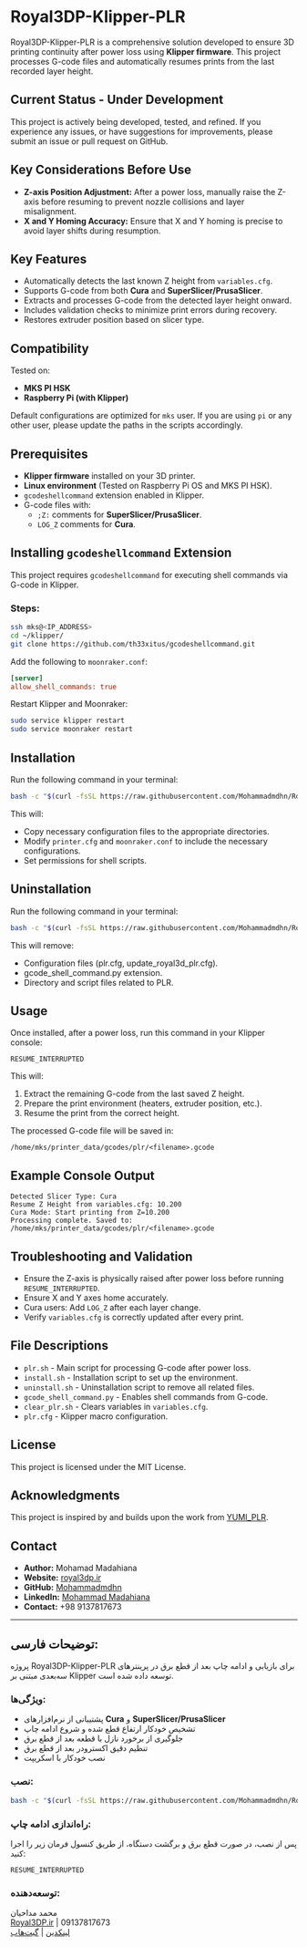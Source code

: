 # Royal3DP-Klipper-PLR

Royal3DP-Klipper-PLR is a comprehensive solution developed to ensure 3D printing continuity after power loss using **Klipper firmware**. This project processes G-code files and automatically resumes prints from the last recorded layer height.

## Current Status - Under Development
This project is actively being developed, tested, and refined. If you experience any issues, or have suggestions for improvements, please submit an issue or pull request on GitHub.

## Key Considerations Before Use
- **Z-axis Position Adjustment:** After a power loss, manually raise the Z-axis before resuming to prevent nozzle collisions and layer misalignment.
- **X and Y Homing Accuracy:** Ensure that X and Y homing is precise to avoid layer shifts during resumption.

## Key Features
- Automatically detects the last known Z height from `variables.cfg`.
- Supports G-code from both **Cura** and **SuperSlicer/PrusaSlicer**.
- Extracts and processes G-code from the detected layer height onward.
- Includes validation checks to minimize print errors during recovery.
- Restores extruder position based on slicer type.

## Compatibility
Tested on:
- **MKS PI HSK**
- **Raspberry Pi (with Klipper)**

Default configurations are optimized for `mks` user. If you are using `pi` or any other user, please update the paths in the scripts accordingly.

## Prerequisites
- **Klipper firmware** installed on your 3D printer.
- **Linux environment** (Tested on Raspberry Pi OS and MKS PI HSK).
- `gcodeshellcommand` extension enabled in Klipper.
- G-code files with:
  - `;Z:` comments for **SuperSlicer/PrusaSlicer**.
  - `LOG_Z` comments for **Cura**.

## Installing `gcodeshellcommand` Extension
This project requires `gcodeshellcommand` for executing shell commands via G-code in Klipper.

### Steps:
```bash
ssh mks@<IP_ADDRESS>
cd ~/klipper/
git clone https://github.com/th33xitus/gcodeshellcommand.git
```

Add the following to `moonraker.conf`:
```ini
[server]
allow_shell_commands: true
```

Restart Klipper and Moonraker:
```bash
sudo service klipper restart
sudo service moonraker restart
```

## Installation
Run the following command in your terminal:
```bash
bash -c "$(curl -fsSL https://raw.githubusercontent.com/Mohammadmdhn/Royal3DP-Klipper-PLR/main/install.sh)"
```

This will:
- Copy necessary configuration files to the appropriate directories.
- Modify `printer.cfg` and `moonraker.conf` to include the necessary configurations.
- Set permissions for shell scripts.

## Uninstallation
Run the following command in your terminal:
```bash
bash -c "$(curl -fsSL https://raw.githubusercontent.com/Mohammadmdhn/Royal3DP-Klipper-PLR/main/uninstall.sh)"
```
This will remove:
- Configuration files (plr.cfg, update_royal3d_plr.cfg).
- gcode_shell_command.py extension.
- Directory and script files related to PLR.

## Usage
Once installed, after a power loss, run this command in your Klipper console:
```gcode
RESUME_INTERRUPTED
```
This will:
1. Extract the remaining G-code from the last saved Z height.
2. Prepare the print environment (heaters, extruder position, etc.).
3. Resume the print from the correct height.

The processed G-code file will be saved in:
```
/home/mks/printer_data/gcodes/plr/<filename>.gcode
```

## Example Console Output
```
Detected Slicer Type: Cura
Resume Z Height from variables.cfg: 10.200
Cura Mode: Start printing from Z=10.200
Processing complete. Saved to: /home/mks/printer_data/gcodes/plr/<filename>.gcode
```

## Troubleshooting and Validation
- Ensure the Z-axis is physically raised after power loss before running `RESUME_INTERRUPTED`.
- Ensure X and Y axes home accurately.
- Cura users: Add `LOG_Z` after each layer change.
- Verify `variables.cfg` is correctly updated after every print.

## File Descriptions
- `plr.sh` - Main script for processing G-code after power loss.
- `install.sh` - Installation script to set up the environment.
- `uninstall.sh` - Uninstallation script to remove all related files.
- `gcode_shell_command.py` - Enables shell commands from G-code.
- `clear_plr.sh` - Clears variables in `variables.cfg`.
- `plr.cfg` - Klipper macro configuration.

## License
This project is licensed under the MIT License.

## Acknowledgments
This project is inspired by and builds upon the work from [YUMI_PLR](https://github.com/Yumi-Lab/YUMI_PLR).

## Contact
- **Author:** Mohamad Madahiana
- **Website:** [royal3dp.ir](https://royal3dp.ir)
- **GitHub:** [Mohammadmdhn](https://github.com/Mohammadmdhn)
- **LinkedIn:** [Mohammad Madahiana](https://www.linkedin.com/in/mohammad-madahian-5ab2b622a/)
- **Contact:** +98 9137817673

---

## توضیحات فارسی:
پروژه Royal3DP-Klipper-PLR برای بازیابی و ادامه چاپ بعد از قطع برق در پرینترهای سه‌بعدی مبتنی بر Klipper توسعه داده شده است.

### ویژگی‌ها:
- پشتیبانی از نرم‌افزارهای **Cura** و **SuperSlicer/PrusaSlicer**
- تشخیص خودکار ارتفاع قطع شده و شروع ادامه چاپ
- جلوگیری از برخورد نازل با قطعه بعد از قطع برق
- تنظیم دقیق اکسترودر بعد از قطع برق
- نصب خودکار با اسکریپت

### نصب:
```bash
bash -c "$(curl -fsSL https://raw.githubusercontent.com/Mohammadmdhn/Royal3DP-Klipper-PLR/main/install.sh)"
```

### راه‌اندازی ادامه چاپ:
پس از نصب، در صورت قطع برق و برگشت دستگاه، از طریق کنسول فرمان زیر را اجرا کنید:
```gcode
RESUME_INTERRUPTED
```

### توسعه‌دهنده:
محمد مداحیان  
[Royal3DP.ir](https://royal3dp.ir) | 09137817673  
[لینکدین](https://www.linkedin.com/in/mohammad-madahian-5ab2b622a/) | [گیت‌هاب](https://github.com/Mohammadmdhn)

